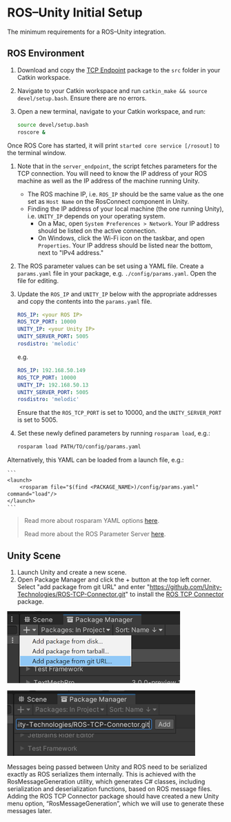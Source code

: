 # ROS–Unity Initial Setup

The minimum requirements for a ROS–Unity integration.

## ROS Environment

1. Download and copy the [TCP Endpoint](https://github.com/Unity-Technologies/ROS-TCP-Endpoint) package to the `src` folder in your Catkin workspace.

1. Navigate to your Catkin workspace and run `catkin_make && source devel/setup.bash`. Ensure there are no errors.

1. Open a new terminal, navigate to your Catkin workspace, and run:
   
   ```bash
   source devel/setup.bash
   roscore &
   ```

Once ROS Core has started, it will print `started core service [/rosout]` to the terminal window.

1. Note that in the `server_endpoint`, the script fetches parameters for the TCP connection. You will need to know the IP address of your ROS machine as well as the IP address of the machine running Unity. 
   - The ROS machine IP, i.e. `ROS_IP` should be the same value as the one set as `Host Name` on the RosConnect component in Unity.
   - Finding the IP address of your local machine (the one running Unity), i.e. `UNITY_IP` depends on your operating system. 
     - On a Mac, open `System Preferences > Network`. Your IP address should be listed on the active connection.
     - On Windows, click the Wi-Fi icon on the taskbar, and open `Properties`. Your IP address should be listed near the bottom, next to "IPv4 address."

1. The ROS parameter values can be set using a YAML file. Create a `params.yaml` file in your package, e.g. `./config/params.yaml`. Open the file for editing. 

1. Update the `ROS_IP` and `UNITY_IP` below with the appropriate addresses and copy the contents into the `params.yaml` file.

    ```yaml
    ROS_IP: <your ROS IP>
    ROS_TCP_PORT: 10000
    UNITY_IP: <your Unity IP>
    UNITY_SERVER_PORT: 5005
    rosdistro: 'melodic'
    ```
    
    e.g.

    ```yaml
    ROS_IP: 192.168.50.149
    ROS_TCP_PORT: 10000
    UNITY_IP: 192.168.50.13
    UNITY_SERVER_PORT: 5005
    rosdistro: 'melodic'
    ```

    Ensure that the `ROS_TCP_PORT` is set to 10000, and the `UNITY_SERVER_PORT` is set to 5005.

1. Set these newly defined parameters by running `rosparam load`, e.g.:

    ```bash
    rosparam load PATH/TO/config/params.yaml
    ```
  Alternatively, this YAML can be loaded from a launch file, e.g.:

    ```
    <launch>
        <rosparam file="$(find <PACKAGE_NAME>)/config/params.yaml" command="load"/>
    </launch>
    ```
	
> Read more about rosparam YAML options [here](http://wiki.ros.org/rosparam).
>
> Read more about the ROS Parameter Server [here](http://wiki.ros.org/Parameter%20Server).

## Unity Scene
1. Launch Unity and create a new scene.
2. Open Package Manager and click the + button at the top left corner. Select "add package from git URL" and enter "https://github.com/Unity-Technologies/ROS-TCP-Connector.git" to install the [ROS TCP Connector](https://github.com/Unity-Technologies/ROS-TCP-Connector) package.

![](images/add_package.png)

![](images/add_package_2.png)

Messages being passed between Unity and ROS need to be serialized exactly as ROS serializes them internally. This is achieved with the RosMessageGeneration utility, which generates C# classes, including serialization and deserialization functions, based on ROS message files. Adding the ROS TCP Connector package should have created a new Unity menu option, “RosMessageGeneration”, which we will use to generate these messages later.